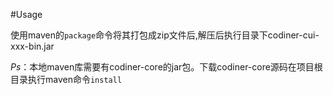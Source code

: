 #Usage

使用maven的```package```命令将其打包成zip文件后,解压后执行目录下codiner-cui-xxx-bin.jar

*Ps*：本地maven库需要有codiner-core的jar包。下载codiner-core源码在项目根目录执行maven命令```install```
